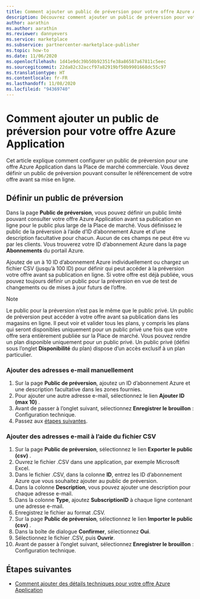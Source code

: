 ```yaml
---
title: Comment ajouter un public de préversion pour votre offre Azure Application
description: Découvrez comment ajouter un public de préversion pour votre Azure Application dans l’Espace partenaires.
author: aarathin
ms.author: aarathin
ms.reviewer: dannyevers
ms.service: marketplace
ms.subservice: partnercenter-marketplace-publisher
ms.topic: how-to
ms.date: 11/06/2020
ms.openlocfilehash: 1d41e9dc39b50b92351fe38a86587a67811c5eec
ms.sourcegitcommit: 22da82c32accf97a82919bf50b9901668dc55c97
ms.translationtype: HT
ms.contentlocale: fr-FR
ms.lasthandoff: 11/08/2020
ms.locfileid: "94369740"
---
```

# <a name="how-to-add-a-preview-audience-for-your-azure-application-offer"></a>Comment ajouter un public de préversion pour votre offre Azure Application

Cet article explique comment configurer un public de préversion pour une offre Azure Application dans la Place de marché commerciale. Vous devez définir un public de préversion pouvant consulter le référencement de votre offre avant sa mise en ligne.

## <a name="define-a-preview-audience"></a>Définir un public de préversion

Dans la page **Public de préversion**, vous pouvez définir un public limité pouvant consulter votre offre Azure Application avant sa publication en ligne pour le public plus large de la Place de marché. Vous définissez le public de la préversion à l’aide d’ID d’abonnement Azure et d’une description facultative pour chacun. Aucun de ces champs ne peut être vu par les clients. Vous trouverez votre ID d’abonnement Azure dans la page **Abonnements** du portail Azure.

Ajoutez de un à 10 ID d’abonnement Azure individuellement ou chargez un fichier CSV (jusqu’à 100 ID) pour définir qui peut accéder à la préversion votre offre avant sa publication en ligne. Si votre offre est déjà publiée, vous pouvez toujours définir un public pour la préversion en vue de test de changements ou de mises à jour futurs de l’offre.

> [!NOTE]
> Le public pour la préversion n’est pas le même que le public privé. Un public de préversion peut accéder à votre offre avant sa publication dans les magasins en ligne. Il peut voir et valider tous les plans, y compris les plans qui seront disponibles uniquement pour un public privé une fois que votre offre sera entièrement publiée sur la Place de marché. Vous pouvez rendre un plan disponible uniquement pour un public privé. Un public privé (défini sous l’onglet **Disponibilité** du plan) dispose d’un accès exclusif à un plan particulier.

### <a name="add-email-addresses-manually"></a>Ajouter des adresses e-mail manuellement

1. Sur la page **Public de préversion**, ajoutez un ID d’abonnement Azure et une description facultative dans les zones fournies.
1. Pour ajouter une autre adresse e-mail, sélectionnez le lien **Ajouter ID (max 10)** .
1. Avant de passer à l’onglet suivant, sélectionnez **Enregistrer le brouillon** : Configuration technique.
1. Passez aux [étapes suivantes](#next-steps).

### <a name="add-email-addresses-using-the-csv-file"></a>Ajouter des adresses e-mail à l’aide du fichier CSV

1. Sur la page **Public de préversion**, sélectionnez le lien **Exporter le public (csv)** .
1. Ouvrez le fichier .CSV dans une application, par exemple Microsoft Excel.
1. Dans le fichier .CSV, dans la colonne **ID**, entrez les ID d’abonnement Azure que vous souhaitez ajouter au public de préversion.
1. Dans la colonne **Description**, vous pouvez ajouter une description pour chaque adresse e-mail.
1. Dans la colonne **Type**, ajoutez **SubscriptionID** à chaque ligne contenant une adresse e-mail.
1. Enregistrez le fichier au format .CSV.
1. Sur la page **Public de préversion**, sélectionnez le lien **Importer le public (csv)** .
1. Dans la boîte de dialogue **Confirmer**, sélectionnez **Oui**.
1. Sélectionnez le fichier .CSV, puis **Ouvrir**.
1. Avant de passer à l’onglet suivant, sélectionnez **Enregistrer le brouillon** : Configuration technique.

## <a name="next-steps"></a>Étapes suivantes

- [Comment ajouter des détails techniques pour votre offre Azure Application](create-new-azure-apps-offer-technical.md)
